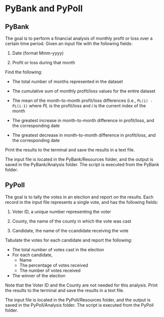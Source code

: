 # PyBank and PyPoll

## PyBank

The goal is to perform a financial analysis of monthly profit or loss over a certain time period. Given an input file with the following fields:

1. Date (format Mmm-yyyy)

2. Profit or loss during that month

Find the following:

* The total number of months represented in the dataset

* The cumulative sum of monthly profit/loss values for the entire dataset

* The mean of the month-to-month profit/loss differences (i.e., `PL(i) - PL(i-1)` where _PL_ is the profit/loss and _i_ is the current index of the month

* The greatest increase in month-to-month difference in profit/loss, and the corresponding date

* The greatest decrease in month-to-month difference in profit/loss, and the corresponding date

Print the results to the terminal and save the results in a text file.

The input file is located in the PyBank/Resources folder, and the output is saved in the PyBank/Analysis folder. The script is executed from the PyBank folder.

## PyPoll

The goal is to tally the votes in an election and report on the results. Each record in the input file represents a single vote, and has the following fields:

1. Voter ID, a unique number representing the voter

2. County, the name of the county in which the vote was cast

3. Candidate, the name of the ccandidate receiving the vote

Tabulate the votes for each candidate and report the following:

* The total number of votes cast in the election
* For each candidate,
  * Name
  * The percentage of votes received
  * The number of votes received
* The winner of the election 

Note that the Voter ID and the County are not needed for this analysis. Print the results to the terminal and save the results in a text file.

The input file is located in the PyPoll/Resources folder, and the output is saved in the PyPoll/Analysis folder. The script is executed from the PyPoll folder.

